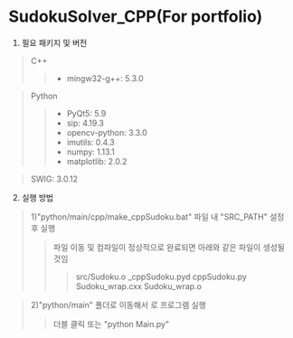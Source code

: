 # SudokuSolver_CPP(For portfolio)

1. 필요 패키지 및 버전
>C++
>>- mingw32-g++: 5.3.0
		
>Python
>>- PyQt5: 5.9
>>- sip: 4.19.3
>>- opencv-python: 3.3.0
>>- imutils: 0.4.3
>>- numpy: 1.13.1
>>- matplotlib: 2.0.2
		
>SWIG: 3.0.12

	
2. 실행 방법
>1)"python/main/cpp/make_cppSudoku.bat" 파일 내 "SRC_PATH" 설정 후 실행
>>파일 이동 및 컴파일이 정상적으로 완료되면 아래와 같은 파일이 생성될 것임
>>>src/Sudoku.o
>>>_cppSudoku.pyd
>>>cppSudoku.py
>>>Sudoku_wrap.cxx
>>>Sudoku_wrap.o
		
>2)"python/main" 폴더로 이동해서 로 프로그램 실행
>>더블 클릭 또는 "python Main.py"
	
